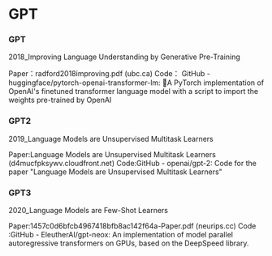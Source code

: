 # GPT 

### GPT 

2018_Improving Language Understanding by Generative Pre-Training

Paper：radford2018improving.pdf (ubc.ca)
Code：
GitHub - huggingface/pytorch-openai-transformer-lm: 🐥A PyTorch implementation of OpenAI's finetuned transformer language model with a script to import the weights pre-trained by OpenAI


### GPT2

2019_Language Models are Unsupervised Multitask Learners

Paper:Language Models are Unsupervised Multitask Learners (d4mucfpksywv.cloudfront.net)
Code:GitHub - openai/gpt-2: Code for the paper "Language Models are Unsupervised Multitask Learners"

### GPT3

2020_Language Models are Few-Shot Learners

Paper:1457c0d6bfcb4967418bfb8ac142f64a-Paper.pdf (neurips.cc)
Code :GitHub - EleutherAI/gpt-neox: An implementation of model parallel autoregressive transformers on GPUs, based on the DeepSpeed library.
